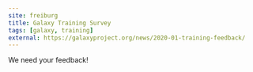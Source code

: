 ```yaml
---
site: freiburg
title: Galaxy Training Survey
tags: [galaxy, training]
external: https://galaxyproject.org/news/2020-01-training-feedback/
---
```



We need your feedback!
